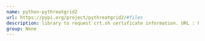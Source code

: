 ```yaml
---
name: python-pythreatgrid2
url: https://pypi.org/project/pythreatgrid2/#files
description: library to request crt.sh certificate information. URL : https://pypi.org/project/pythreatgrid2/#files Groups : None
group: None
---
```

